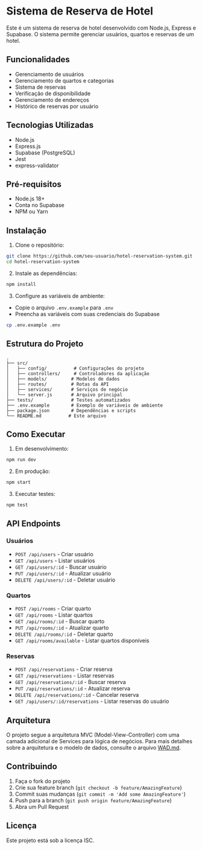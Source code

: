 # Sistema de Reserva de Hotel

Este é um sistema de reserva de hotel desenvolvido com Node.js, Express e Supabase. O sistema permite gerenciar usuários, quartos e reservas de um hotel.

## Funcionalidades

- Gerenciamento de usuários
- Gerenciamento de quartos e categorias
- Sistema de reservas
- Verificação de disponibilidade
- Gerenciamento de endereços
- Histórico de reservas por usuário

## Tecnologias Utilizadas

- Node.js
- Express.js
- Supabase (PostgreSQL)
- Jest
- express-validator

## Pré-requisitos

- Node.js 18+
- Conta no Supabase
- NPM ou Yarn

## Instalação

1. Clone o repositório:
```bash
git clone https://github.com/seu-usuario/hotel-reservation-system.git
cd hotel-reservation-system
```

2. Instale as dependências:
```bash
npm install
```

3. Configure as variáveis de ambiente:
- Copie o arquivo `.env.example` para `.env`
- Preencha as variáveis com suas credenciais do Supabase

```bash
cp .env.example .env
```

## Estrutura do Projeto

```
.
├── src/
│   ├── config/          # Configurações do projeto
│   ├── controllers/     # Controladores da aplicação
│   ├── models/         # Modelos de dados
│   ├── routes/         # Rotas da API
│   ├── services/       # Serviços de negócio
│   └── server.js       # Arquivo principal
├── tests/              # Testes automatizados
├── .env.example        # Exemplo de variáveis de ambiente
├── package.json        # Dependências e scripts
└── README.md          # Este arquivo
```

## Como Executar

1. Em desenvolvimento:
```bash
npm run dev
```

2. Em produção:
```bash
npm start
```

3. Executar testes:
```bash
npm test
```

## API Endpoints

### Usuários
- `POST /api/users` - Criar usuário
- `GET /api/users` - Listar usuários
- `GET /api/users/:id` - Buscar usuário
- `PUT /api/users/:id` - Atualizar usuário
- `DELETE /api/users/:id` - Deletar usuário

### Quartos
- `POST /api/rooms` - Criar quarto
- `GET /api/rooms` - Listar quartos
- `GET /api/rooms/:id` - Buscar quarto
- `PUT /api/rooms/:id` - Atualizar quarto
- `DELETE /api/rooms/:id` - Deletar quarto
- `GET /api/rooms/available` - Listar quartos disponíveis

### Reservas
- `POST /api/reservations` - Criar reserva
- `GET /api/reservations` - Listar reservas
- `GET /api/reservations/:id` - Buscar reserva
- `PUT /api/reservations/:id` - Atualizar reserva
- `DELETE /api/reservations/:id` - Cancelar reserva
- `GET /api/users/:id/reservations` - Listar reservas do usuário

## Arquitetura

O projeto segue a arquitetura MVC (Model-View-Controller) com uma camada adicional de Services para lógica de negócios. Para mais detalhes sobre a arquitetura e o modelo de dados, consulte o arquivo [WAD.md](WAD.md).

## Contribuindo

1. Faça o fork do projeto
2. Crie sua feature branch (`git checkout -b feature/AmazingFeature`)
3. Commit suas mudanças (`git commit -m 'Add some AmazingFeature'`)
4. Push para a branch (`git push origin feature/AmazingFeature`)
5. Abra um Pull Request

## Licença

Este projeto está sob a licença ISC. 